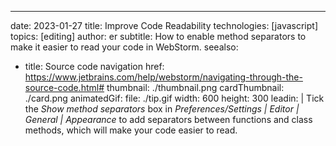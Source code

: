 ---
date: 2023-01-27
title: Improve Code Readability
technologies: [javascript]
topics: [editing]
author: er
subtitle: How to enable method separators to make it easier to read your code in WebStorm.
seealso:
- title: Source code navigation
  href: https://www.jetbrains.com/help/webstorm/navigating-through-the-source-code.html#
thumbnail: ./thumbnail.png
cardThumbnail: ./card.png
animatedGif:
  file: ./tip.gif
  width: 600
  height: 300
leadin: |
  Tick the _Show method separators_ box in _Preferences/Settings | Editor | General | Appearance_ to add separators between functions and class methods, which will make your code easier to read.
 
